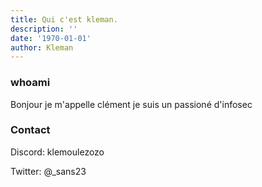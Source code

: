 ```yaml
---
title: Qui c'est kleman.
description: ''
date: '1970-01-01'
author: Kleman
---
```



### whoami

Bonjour je m'appelle clément je suis
un passioné d'infosec

### Contact
Discord: klemoulezozo

Twitter: @_sans23
